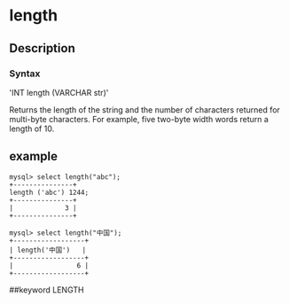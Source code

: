 # length
## Description
### Syntax

'INT length (VARCHAR str)'


Returns the length of the string and the number of characters returned for multi-byte characters. For example, five two-byte width words return a length of 10.

## example

```
mysql> select length("abc");
+---------------+
length ('abc') 1244;
+---------------+
|             3 |
+---------------+

mysql> select length("中国");
+------------------+
| length('中国')   |
+------------------+
|                6 |
+------------------+
```
##keyword
LENGTH
